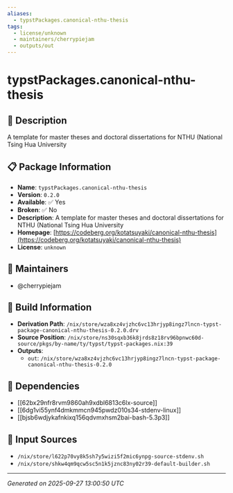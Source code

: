 ```yaml
---
aliases:
  - typstPackages.canonical-nthu-thesis
tags:
  - license/unknown
  - maintainers/cherrypiejam
  - outputs/out
---
```


# typstPackages.canonical-nthu-thesis

## 📝 Description

A template for master theses and doctoral dissertations for NTHU (National Tsing Hua University

## 📋 Package Information

- **Name**: `typstPackages.canonical-nthu-thesis`
- **Version**: `0.2.0`
- **Available**: ✅ Yes
- **Broken**: ✅ No
- **Description**: A template for master theses and doctoral dissertations for NTHU (National Tsing Hua University
- **Homepage**: [https://codeberg.org/kotatsuyaki/canonical-nthu-thesis](https://codeberg.org/kotatsuyaki/canonical-nthu-thesis)
- **License**: `unknown`
## 👥 Maintainers

- @cherrypiejam


## 🔧 Build Information

- **Derivation Path**: `/nix/store/wza8xz4vjzhc6vc13hrjyp8ingz7lncn-typst-package-canonical-nthu-thesis-0.2.0.drv`
- **Source Position**: `/nix/store/ns30sqxb36k8jrds8z18rv96bpnwc60d-source/pkgs/by-name/ty/typst/typst-packages.nix:39`
- **Outputs**:
  - `out`:  `/nix/store/wza8xz4vjzhc6vc13hrjyp8ingz7lncn-typst-package-canonical-nthu-thesis-0.2.0`

## 🔗 Dependencies

- [[62bx29nfr8rvm9860ah9xdbl6813c6lx-source]]
- [[6dg1vi55ynf4dmkmmcn945pwdz010s34-stdenv-linux]]
- [[bjsb6wdjykafnkixq156qdvmxhsm2bai-bash-5.3p3]]

## 📁 Input Sources

- `/nix/store/l622p70vy8k5sh7y5wizi5f2mic6ynpg-source-stdenv.sh`
- `/nix/store/shkw4qm9qcw5sc5n1k5jznc83ny02r39-default-builder.sh`

---
*Generated on 2025-09-27 13:00:50 UTC*
